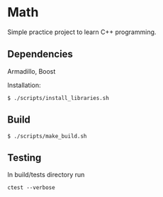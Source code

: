 # Math

Simple practice project to learn C++ programming.


## Dependencies

Armadillo, Boost

Installation:
```
$ ./scripts/install_libraries.sh
```


## Build

```
$ ./scripts/make_build.sh
```

## Testing

In build/tests directory run

```
ctest --verbose
```
